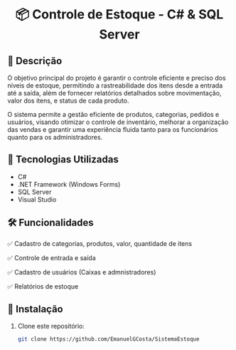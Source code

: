 <h1 align="center" font-weight: bold;">📦 Controle de Estoque - C# & SQL Server</h1>

## 📖 Descrição
O objetivo principal do projeto é garantir o controle eficiente e preciso dos níveis de estoque, permitindo a rastreabilidade dos itens desde a entrada até a saída, além de fornecer relatórios detalhados sobre movimentação, valor dos itens, e status de cada produto.

O sistema permite a gestão eficiente de produtos, categorias, pedidos e usuários, visando otimizar o controle de inventário, melhorar a organização das vendas e garantir uma experiência fluida tanto para os funcionários quanto para os administradores. 

## 🚀 Tecnologias Utilizadas
- C# 
- .NET Framework (Windows Forms)
- SQL Server
- Visual Studio

## 🛠 Funcionalidades
✅ Cadastro de categorias, produtos, valor, quantidade de itens 

✅ Controle de entrada e saída 

✅ Cadastro de usuários (Caixas e admnistradores)

✅ Relatórios de estoque  


## 📌 Instalação
1. Clone este repositório:
   ```bash
   git clone https://github.com/EmanuelGCosta/SistemaEstoque

